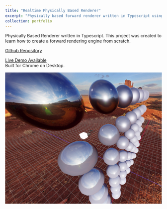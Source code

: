 ```yaml
---
title: "Realtime Physically Based Renderer"
excerpt: "Physically based forward renderer written in Typescript using Webgl2.<br/><img src='/images/rendering/a-0.jpg'>"
collection: portfolio
---
```


Physically Based Renderer written in Typescript. This project was created to learn how to create a forward rendering engine from scratch.

[Github Repository](https://github.com/iwanttoeatyo/ts-pbr-renderer)  

[Live Demo Available](https://iwanttoeatyo.github.io/ts-pbr-renderer/index.html)  
Built for Chrome on Desktop.

[<img src="/images/rendering/a-0.jpg" alt="Typescript PBR Renderer Demoimage">](https://iwanttoeatyo.github.io/ts-pbr-renderer/index.html)
